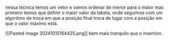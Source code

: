 nessa técnica temos um vetor e vamos ordenar de menor para o maior 
mas primeiro temos que definir o maior valor da tabela, onde seguimos com um algoritmo de troca em que a posição final troca de lugar com a posição em que o valor máximo está.

![[Pasted image 20241015164425.png]]
bem mais tranquilo que o insertion.
